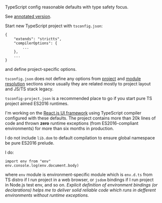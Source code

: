 TypeScript config reasonable defaults with type safety focus.

See [annotated version](https://github.com/iuriikomarov/strictts/blob/main/tsconfig.annotated.json).

Start new TypeScript project with `tsconfig.json`:

```
{
    "extends": "strictts",
    "compilerOptions": {
        ...
    },
    ...
}
```

and define project-specific options.

`tsconfig.json` does not define any options from [project](https://www.typescriptlang.org/tsconfig#Basic_Options_6172) and [module resolution](https://www.typescriptlang.org/tsconfig#Module_Resolution_Options_6174) sections since usually they are related mostly to project layout and JS/TS stack legacy.

`tsconfig-project.json` is a recommended place to go if you start pure TS project aimed ES2016 runtimes.

I'm working on the [React.js UI framework](https://ui.poptop.uk.com/latest/) using TypeScript compiler configured with these defaults. The project contains more than 20k lines of code and thrown **zero** runtime exceptions (from ES2016-compliant environments) for more than six months in production.

I do not include `lib.dom` to default compilation to ensure global namespace be pure ES2016 prelude.

I do:

```
import env from "env"
env.console.log(env.document.body)
```

where `env` module is environment-specific module which is `env.d.ts` from TS distro if I run project in a web browser, or `jsdom` bindings if I run project in Node.js test env, and so on. *Explicit definition of environment bindings (or declarations) helps me to deliver solid reliable code which runs in defferent environments without runtime exceptions.*
